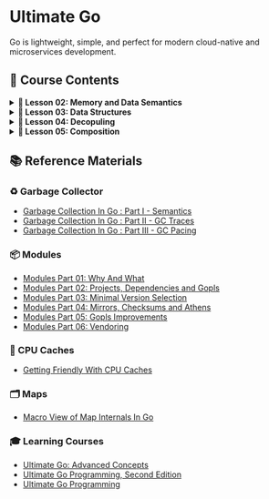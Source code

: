 # Ultimate Go

Go is lightweight, simple, and perfect for modern cloud-native and microservices development.

## 📘 Course Contents

<details>
<summary> <b>📗 Lesson 02: Memory and Data Semantics</b> </summary>

- [Variables](https://github.com/gkjoyes/ultimate-go/tree/main/lesson2/variables/example1/example1.go)
- [Struct Types](https://github.com/gkjoyes/ultimate-go/tree/main/lesson2/struct_types/example1/example1.go)
- [Pointers: Pass by Values](https://github.com/gkjoyes/ultimate-go/blob/main/lesson2/pointers/example1/example1.go)
- [Pointers: Sharing Data](https://github.com/gkjoyes/ultimate-go/tree/main/lesson2/pointers/example2/example2.go)
- [Pointers: Escape Analysis](https://github.com/gkjoyes/ultimate-go/tree/main/lesson2/pointers/example3/example3.go)
- [Pointers: Stack Growth](https://github.com/gkjoyes/ultimate-go/tree/main/lesson2/pointers/example4/example4.go)
- [Pointers: GC](https://learning.oreilly.com/videos/ultimate-go-advanced/9780135339503/9780135339503-UGO3_02_03_05/)
- [Contants](https://github.com/gkjoyes/ultimate-go/tree/main/lesson2/constants/)

</details>

<details>
<summary> <b>📗 Lesson 03: Data Structures</b> </summary>

- [Arrays: Mechanical Sympathy](https://github.com/gkjoyes/ultimate-go/tree/main/lesson3/arrays/example1)
- [Arrays: Semantics](https://github.com/gkjoyes/ultimate-go/tree/main/lesson3/arrays/example2/example2.go)
- [Arrays: Range Mechanics](https://github.com/gkjoyes/ultimate-go/tree/main/lesson3/arrays/example2/example4.go)
- [Slices: Declare, Length, and Reference Types](https://github.com/gkjoyes/ultimate-go/blob/main/lesson3/slices/example2/example2.go)
- [Slices: Appending Slices](https://github.com/gkjoyes/ultimate-go/blob/main/lesson3/slices/example4/example4.go)
- [Slices: Taking Slices of Slices](https://github.com/gkjoyes/ultimate-go/blob/main/lesson3/slices/example3/example3.go)
- [Slices: Strings and References](https://github.com/gkjoyes/ultimate-go/blob/main/lesson3/slices/example5/example5.go)
- [Slices: Strings and Slices](https://github.com/gkjoyes/ultimate-go/blob/main/lesson3/slices/example6/example6.go)
- [Slices: Range Mechanics](https://github.com/gkjoyes/ultimate-go/blob/main/lesson3/slices/example8/example8.go)
- [Maps](https://github.com/gkjoyes/ultimate-go/blob/main/lesson3/maps/)

</details>

<details>
<summary> <b>📗 Lesson 04: Decopuling</b> </summary>

- [Methods: Value and Pointer Semantics](https://github.com/gkjoyes/ultimate-go/blob/main/lesson4/methods/example1/example1.go)
- [Methods: Function/Method Variables](https://github.com/gkjoyes/ultimate-go/blob/main/lesson4/methods/example3/example3.go)
- [Interfaces: Polymorphism](https://github.com/gkjoyes/ultimate-go/blob/main/lesson4/interfaces/example2/example2.go)
- [Interfaces: Method Sets and Address of Value](https://github.com/gkjoyes/ultimate-go/blob/main/lesson4/interfaces/example3/example3.go)
- [Interfaces: Storage by Value](https://github.com/gkjoyes/ultimate-go/blob/main/lesson4/interfaces/example5/example5.go)
- [Interfaces: Type Assertion](https://github.com/gkjoyes/ultimate-go/blob/main/lesson4/interfaces/example7/example7.go)
- [Embedding](https://github.com/gkjoyes/ultimate-go/tree/main/lesson4/embedding)
- [Exporting](https://github.com/gkjoyes/ultimate-go/tree/main/lesson4/exporting)

</details>

<details>
<summary> <b>📗 Lesson 05: Composition</b> </summary>

- [Grouping Types](https://github.com/gkjoyes/ultimate-go/tree/main/lesson5/grouping)
- [Decoupling](https://github.com/gkjoyes/ultimate-go/tree/main/lesson5/decoupling)

</details>

## 📚 Reference Materials

### ♻️ Garbage Collector

- [Garbage Collection In Go : Part I - Semantics](https://www.ardanlabs.com/blog/2018/12/garbage-collection-in-go-part1-semantics.html)
- [Garbage Collection In Go : Part II - GC Traces](https://www.ardanlabs.com/blog/2019/05/garbage-collection-in-go-part2-gctraces.html)
- [Garbage Collection In Go : Part III - GC Pacing](https://www.ardanlabs.com/blog/2019/07/garbage-collection-in-go-part3-gcpacing.html)

### 📦 Modules

- [Modules Part 01: Why And What](https://www.ardanlabs.com/blog/2019/10/modules-01-why-and-what.html)
- [Modules Part 02: Projects, Dependencies and Gopls](https://www.ardanlabs.com/blog/2019/12/modules-02-projects-dependencies-gopls.html)
- [Modules Part 03: Minimal Version Selection](https://www.ardanlabs.com/blog/2019/12/modules-03-minimal-version-selection.html)
- [Modules Part 04: Mirrors, Checksums and Athens](https://www.ardanlabs.com/blog/2020/02/modules-04-mirros-checksums-athens.html)
- [Modules Part 05: Gopls Improvements](https://www.ardanlabs.com/blog/2020/04/modules-05-gopls-improvements.html)
- [Modules Part 06: Vendoring](https://www.ardanlabs.com/blog/2020/04/modules-06-vendoring.html)

### 🧠 CPU Caches

- [Getting Friendly With CPU Caches](https://www.ardanlabs.com/blog/2023/07/getting-friendly-with-cpu-caches.html)

### 🗂️ Maps

- [Macro View of Map Internals In Go](https://www.ardanlabs.com/blog/2013/12/macro-view-of-map-internals-in-go.html)

### 🎓 Learning Courses

- [Ultimate Go: Advanced Concepts](https://learning.oreilly.com/course/ultimate-go-advanced/9780135339503/)
- [Ultimate Go Programming, Second Edition](https://learning.oreilly.com/course/ultimate-go-programming/9780135261651/)
- [Ultimate Go Programming](https://learning.oreilly.com/course/ultimate-go-programming/9780134757476/)
